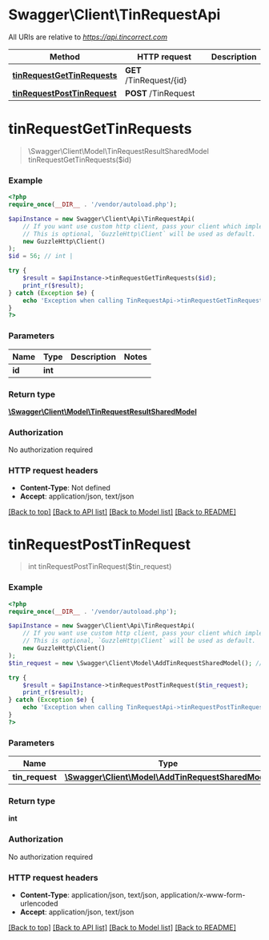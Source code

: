 # Swagger\Client\TinRequestApi

All URIs are relative to *https://api.tincorrect.com*

Method | HTTP request | Description
------------- | ------------- | -------------
[**tinRequestGetTinRequests**](TinRequestApi.md#tinRequestGetTinRequests) | **GET** /TinRequest/{id} | 
[**tinRequestPostTinRequest**](TinRequestApi.md#tinRequestPostTinRequest) | **POST** /TinRequest | 


# **tinRequestGetTinRequests**
> \Swagger\Client\Model\TinRequestResultSharedModel tinRequestGetTinRequests($id)



### Example
```php
<?php
require_once(__DIR__ . '/vendor/autoload.php');

$apiInstance = new Swagger\Client\Api\TinRequestApi(
    // If you want use custom http client, pass your client which implements `GuzzleHttp\ClientInterface`.
    // This is optional, `GuzzleHttp\Client` will be used as default.
    new GuzzleHttp\Client()
);
$id = 56; // int | 

try {
    $result = $apiInstance->tinRequestGetTinRequests($id);
    print_r($result);
} catch (Exception $e) {
    echo 'Exception when calling TinRequestApi->tinRequestGetTinRequests: ', $e->getMessage(), PHP_EOL;
}
?>
```

### Parameters

Name | Type | Description  | Notes
------------- | ------------- | ------------- | -------------
 **id** | **int**|  |

### Return type

[**\Swagger\Client\Model\TinRequestResultSharedModel**](../Model/TinRequestResultSharedModel.md)

### Authorization

No authorization required

### HTTP request headers

 - **Content-Type**: Not defined
 - **Accept**: application/json, text/json

[[Back to top]](#) [[Back to API list]](../../README.md#documentation-for-api-endpoints) [[Back to Model list]](../../README.md#documentation-for-models) [[Back to README]](../../README.md)

# **tinRequestPostTinRequest**
> int tinRequestPostTinRequest($tin_request)



### Example
```php
<?php
require_once(__DIR__ . '/vendor/autoload.php');

$apiInstance = new Swagger\Client\Api\TinRequestApi(
    // If you want use custom http client, pass your client which implements `GuzzleHttp\ClientInterface`.
    // This is optional, `GuzzleHttp\Client` will be used as default.
    new GuzzleHttp\Client()
);
$tin_request = new \Swagger\Client\Model\AddTinRequestSharedModel(); // \Swagger\Client\Model\AddTinRequestSharedModel | 

try {
    $result = $apiInstance->tinRequestPostTinRequest($tin_request);
    print_r($result);
} catch (Exception $e) {
    echo 'Exception when calling TinRequestApi->tinRequestPostTinRequest: ', $e->getMessage(), PHP_EOL;
}
?>
```

### Parameters

Name | Type | Description  | Notes
------------- | ------------- | ------------- | -------------
 **tin_request** | [**\Swagger\Client\Model\AddTinRequestSharedModel**](../Model/AddTinRequestSharedModel.md)|  |

### Return type

**int**

### Authorization

No authorization required

### HTTP request headers

 - **Content-Type**: application/json, text/json, application/x-www-form-urlencoded
 - **Accept**: application/json, text/json

[[Back to top]](#) [[Back to API list]](../../README.md#documentation-for-api-endpoints) [[Back to Model list]](../../README.md#documentation-for-models) [[Back to README]](../../README.md)

